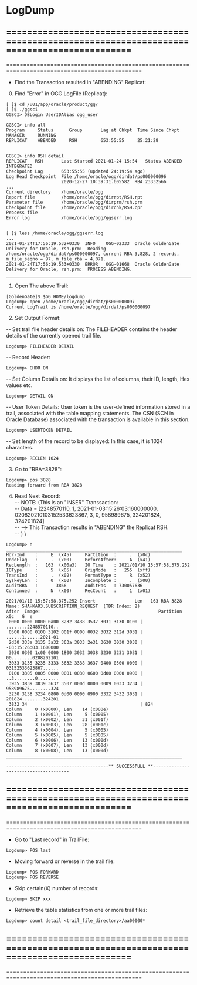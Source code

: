 # LogDump
==============================================================================================
----------------------------------------------------------------------------------------------
==============================================================================================
- Find the Transaction resulted in "ABENDING" Replicat:


0. Find "Error" in OGG LogFile (Replicat):
```
[ ]$ cd /u01/app/oracle/product/gg/
[ ]$ ./ggsci
GGSCI> DBLogin UserIDAlias ogg_user 

GGSCI> info all
Program     Status      Group       Lag at Chkpt  Time Since Chkpt
MANAGER     RUNNING
REPLICAT    ABENDED     RSH         653:55:55     25:21:28


GGSCI> info RSH detail
REPLICAT   RSH       Last Started 2021-01-24 15:54   Status ABENDED
INTEGRATED
Checkpoint Lag       653:55:55 (updated 24:19:54 ago)
Log Read Checkpoint  File /home/oracle/ogg/dirdat/ps000000096
                     2020-12-27 10:39:31.605582  RBA 23332566
...
Current directory    /home/oracle/ogg
Report file          /home/oracle/ogg/dirrpt/RSH.rpt
Parameter file       /home/oracle/ogg/dirprm/rsh.prm
Checkpoint file      /home/oracle/ogg/dirchk/RSH.cpr
Process file
Error log            /home/oracle/ogg/ggserr.log


[ ]$ less /home/oracle/ogg/ggserr.log
...
2021-01-24T17:56:19.532+0330  INFO    OGG-02333  Oracle GoldenGate Delivery for Oracle, rsh.prm:  Reading /home/oracle/ogg/dirdat/ps000000097, current RBA 3,828, 2 records, m_file_seqno = 97, m_file_rba = 4,071.
2021-01-24T17:56:19.533+0330  ERROR   OGG-01668  Oracle GoldenGate Delivery for Oracle, rsh.prm:  PROCESS ABENDING.

```
----------------------------------------------------------------------------------------------
1. Open The above Trail:
```
[GoldenGate]$ $GG_HOME/logdump
Logdump> open /home/oracle/ogg/dirdat/ps000000097
Current LogTrail is /home/oracle/ogg/dirdat/ps000000097
```

2. Set Output Format: 

-- Set trail file header details on: The FILEHEADER contains the header details of the currently opened trail file.
```
Logdump> FILEHEADER DETAIL
```
-- Record Header: 
```
Logdump> GHDR ON
```
-- Set Column Details on: It displays the list of columns, their ID, length, Hex values etc.
```
Logdump> DETAIL ON
```
-- User Token Details: User token is the user-defined information stored in a trail, associated with the table mapping statements. The CSN (SCN in Oracle Database) associated with the transaction is available in this section.
```
Logdump> USERTOKEN DETAIL
```
-- Set length of the record to be displayed: In this case, it is 1024 characters.
```
Logdump> RECLEN 1024
```

3. Go to "RBA=3828":
```
Logdump> pos 3828
Reading forward from RBA 3828

```
4. Read Next Record: \
-- NOTE: (This is an "INSER" Transsaction: \
-- 			Data = [2248570110, 1, 2021-01-03:15:26:03.160000000, 020820210103152533623867, 3, 0, 958989675, 324201824, 324201824] \
-- 		--> This Transaction results in "ABENDING" the Replicat RSH. \
-- ) \
```
Logdump> n
___________________________________________________________________
Hdr-Ind    :     E  (x45)     Partition  :     .  (x0c)
UndoFlag   :     .  (x00)     BeforeAfter:     A  (x41)
RecLength  :   163  (x00a3)   IO Time    : 2021/01/10 15:57:58.375.252
IOType     :     5  (x05)     OrigNode   :   255  (xff)
TransInd   :     .  (x02)     FormatType :     R  (x52)
SyskeyLen  :     0  (x00)     Incomplete :     .  (x00)
AuditRBA   :       3866       AuditPos   : 730057636
Continued  :     N  (x00)     RecCount   :     1  (x01)

2021/01/10 15:57:58.375.252 Insert               Len   163 RBA 3828
Name: SHAHKAR3.SUBSCRIPTION_REQUEST  (TDR Index: 2)
After  Image:                                             Partition x0c   G  e
 0000 0e00 0000 0a00 3232 3438 3537 3031 3130 0100 | ........2248570110..
 0500 0000 0100 3102 001f 0000 0032 3032 312d 3031 | ......1......2021-01
 2d30 333a 3135 3a32 363a 3033 2e31 3630 3030 3030 | -03:15:26:03.1600000
 3030 0300 1c00 0000 1800 3032 3038 3230 3231 3031 | 00........0208202101
 3033 3135 3235 3333 3632 3338 3637 0400 0500 0000 | 03152533623867......
 0100 3305 0005 0000 0001 0030 0600 0d00 0000 0900 | ..3........0........
 3935 3839 3839 3637 3507 000d 0000 0009 0033 3234 | 958989675........324
 3230 3138 3234 0800 0d00 0000 0900 3332 3432 3031 | 201824........324201
 3832 34                                           | 824
Column     0 (x0000), Len    14 (x000e)
Column     1 (x0001), Len     5 (x0005)
Column     2 (x0002), Len    31 (x001f)
Column     3 (x0003), Len    28 (x001c)
Column     4 (x0004), Len     5 (x0005)
Column     5 (x0005), Len     5 (x0005)
Column     6 (x0006), Len    13 (x000d)
Column     7 (x0007), Len    13 (x000d)
Column     8 (x0008), Len    13 (x000d)
___________________________________________________________________

---------------------------------------** SUCCESSFULL **--------------------------------------

```
==============================================================================================
----------------------------------------------------------------------------------------------
==============================================================================================
- Go to "Last record" in TrailFile:
```
Logdump> POS last
```
- Moving forward or reverse in the trail file:
```
Logdump> POS FORWARD
Logdump> POS REVERSE
```
- Skip certain(X) number of records:
```
Logdump> SKIP xxx
```
- Retrieve the table statistics from one or more trail files:
```
Logdump> count detail <trail_file_directory>/aa00000*
```
==============================================================================================
----------------------------------------------------------------------------------------------
==============================================================================================
